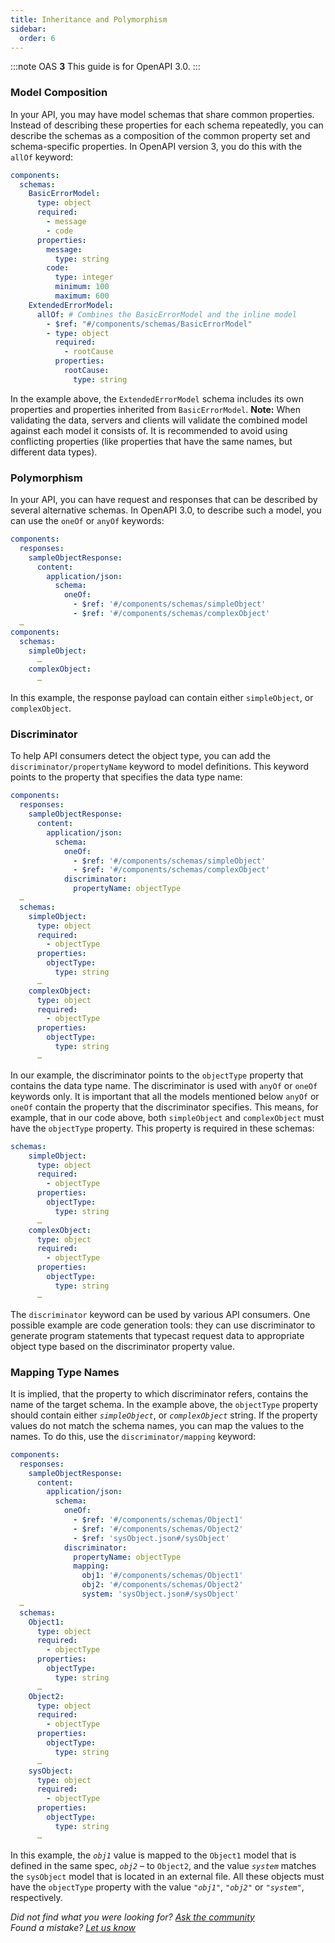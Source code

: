 ```yaml
---
title: Inheritance and Polymorphism
sidebar:
  order: 6
---
```


:::note
OAS **3** This guide is for OpenAPI 3.0.
:::

### Model Composition

In your API, you may have model schemas that share common properties. Instead of describing these properties for each schema repeatedly, you can describe the schemas as a composition of the common property set and schema-specific properties. In OpenAPI version 3, you do this with the `allOf` keyword:

```yaml
components:
  schemas:
    BasicErrorModel:
      type: object
      required:
        - message
        - code
      properties:
        message:
          type: string
        code:
          type: integer
          minimum: 100
          maximum: 600
    ExtendedErrorModel:
      allOf: # Combines the BasicErrorModel and the inline model
        - $ref: "#/components/schemas/BasicErrorModel"
        - type: object
          required:
            - rootCause
          properties:
            rootCause:
              type: string
```

In the example above, the `ExtendedErrorModel` schema includes its own properties and properties inherited from `BasicErrorModel`. **Note:** When validating the data, servers and clients will validate the combined model against each model it consists of. It is recommended to avoid using conflicting properties (like properties that have the same names, but different data types).

### Polymorphism

In your API, you can have request and responses that can be described by several alternative schemas. In OpenAPI 3.0, to describe such a model, you can use the `oneOf` or `anyOf` keywords:

```yaml
components:
  responses:
    sampleObjectResponse:
      content:
        application/json:
          schema:
            oneOf:
              - $ref: '#/components/schemas/simpleObject'
              - $ref: '#/components/schemas/complexObject'
  …
components:
  schemas:
    simpleObject:
      …
    complexObject:
      …
```

In this example, the response payload can contain either `simpleObject`, or `complexObject`.

### Discriminator

To help API consumers detect the object type, you can add the `discriminator/propertyName` keyword to model definitions. This keyword points to the property that specifies the data type name:

```yaml
components:
  responses:
    sampleObjectResponse:
      content:
        application/json:
          schema:
            oneOf:
              - $ref: '#/components/schemas/simpleObject'
              - $ref: '#/components/schemas/complexObject'
            discriminator:
              propertyName: objectType
  …
  schemas:
    simpleObject:
      type: object
      required:
        - objectType
      properties:
        objectType:
          type: string
      …
    complexObject:
      type: object
      required:
        - objectType
      properties:
        objectType:
          type: string
      …
```

In our example, the discriminator points to the `objectType` property that contains the data type name. The discriminator is used with `anyOf` or `oneOf` keywords only. It is important that all the models mentioned below `anyOf` or `oneOf` contain the property that the discriminator specifies. This means, for example, that in our code above, both `simpleObject` and `complexObject` must have the `objectType` property. This property is required in these schemas:

```yaml
schemas:
    simpleObject:
      type: object
      required:
        - objectType
      properties:
        objectType:
          type: string
      …
    complexObject:
      type: object
      required:
        - objectType
      properties:
        objectType:
          type: string
      …
```

The `discriminator` keyword can be used by various API consumers. One possible example are code generation tools: they can use discriminator to generate program statements that typecast request data to appropriate object type based on the discriminator property value.

### Mapping Type Names

It is implied, that the property to which discriminator refers, contains the name of the target schema. In the example above, the `objectType` property should contain either _`simpleObject`_, or _`complexObject`_ string. If the property values do not match the schema names, you can map the values to the names. To do this, use the `discriminator/mapping` keyword:

```yaml
components:
  responses:
    sampleObjectResponse:
      content:
        application/json:
          schema:
            oneOf:
              - $ref: '#/components/schemas/Object1'
              - $ref: '#/components/schemas/Object2'
              - $ref: 'sysObject.json#/sysObject'
            discriminator:
              propertyName: objectType
              mapping:
                obj1: '#/components/schemas/Object1'
                obj2: '#/components/schemas/Object2'
                system: 'sysObject.json#/sysObject'
  …
  schemas:
    Object1:
      type: object
      required:
        - objectType
      properties:
        objectType:
          type: string
      …
    Object2:
      type: object
      required:
        - objectType
      properties:
        objectType:
          type: string
      …
    sysObject:
      type: object
      required:
        - objectType
      properties:
        objectType:
          type: string
      …
```

In this example, the _`obj1`_ value is mapped to the `Object1` model that is defined in the same spec, _`obj2`_ – to `Object2`, and the value _`system`_ matches the `sysObject` model that is located in an external file. All these objects must have the `objectType` property with the value _`"obj1"`_, _`"obj2"`_ or _`"system"`_, respectively.

_Did not find what you were looking for? [Ask the community](https://community.smartbear.com/t5/Swagger-Open-Source-Tools/bd-p/SwaggerOSTools)  
Found a mistake? [Let us know](https://github.com/swagger-api/swagger.io/issues)_
